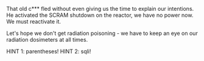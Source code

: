 That old c*** fled without even giving us the time to explain our intentions. He activated the SCRAM shutdown on the reactor, we have no power now. We must reactivate it.

Let's hope we don't get radiation poisoning - we have to keep an eye on our radiation dosimeters at all times.

HINT 1: parentheses!
HINT 2: sqli!